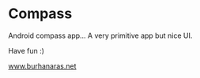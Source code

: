 Compass
=======

Android compass app... A very primitive app but nice UI.

Have fun :)

www.burhanaras.net
